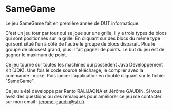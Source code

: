 # SameGame
Le jeu SameGame fait en première année de DUT informatique.

C'est un jeu tour par tour qui se joue sur une grille, il y a trois types de blocs qui sont positionnés sur la grille. En cliquant sur des blocs du même type qui sont situé l'un à côté de l'autre le groupe de blocs disparait. Plus le groupe de blocsest grand, plus il fait gagner de points. Le but du jeu est de gagner le maximum de point.

Ce jeu tourne sur toutes les machines qui possèdent Java Developpement Kit (JDK). Une fois le code source téléchargé, le complier avec la commande : make. Puis lancer l'application en double cliquant sur le fichier "SameGame".

Ce jeu a été développé par Ranto RALIJAONA et Jérôme GAUDIN. Si vous avez des questions ou des remarques pour améliorer ce jeu me contacter sur mon email : jerome-gaudin@sfr.fr
